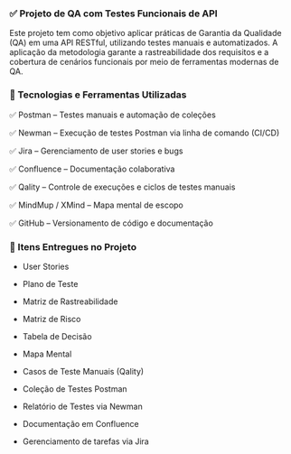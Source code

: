 ### ✅ Projeto de QA com Testes Funcionais de API

Este projeto tem como objetivo aplicar práticas de Garantia da Qualidade (QA) em uma API RESTful, utilizando testes manuais e automatizados. A aplicação da metodologia garante a rastreabilidade dos requisitos e a cobertura de cenários funcionais por meio de ferramentas modernas de QA.

### 🔧 Tecnologias e Ferramentas Utilizadas
✅ Postman – Testes manuais e automação de coleções

✅ Newman – Execução de testes Postman via linha de comando (CI/CD)

✅ Jira – Gerenciamento de user stories e bugs

✅ Confluence – Documentação colaborativa

✅ Qality – Controle de execuções e ciclos de testes manuais

✅ MindMup / XMind – Mapa mental de escopo

✅ GitHub – Versionamento de código e documentação

### 📌 Itens Entregues no Projeto

- User Stories

- Plano de Teste

- Matriz de Rastreabilidade

- Matriz de Risco

- Tabela de Decisão

- Mapa Mental

- Casos de Teste Manuais (Qality)

- Coleção de Testes Postman

- Relatório de Testes via Newman

- Documentação em Confluence

- Gerenciamento de tarefas via Jira
